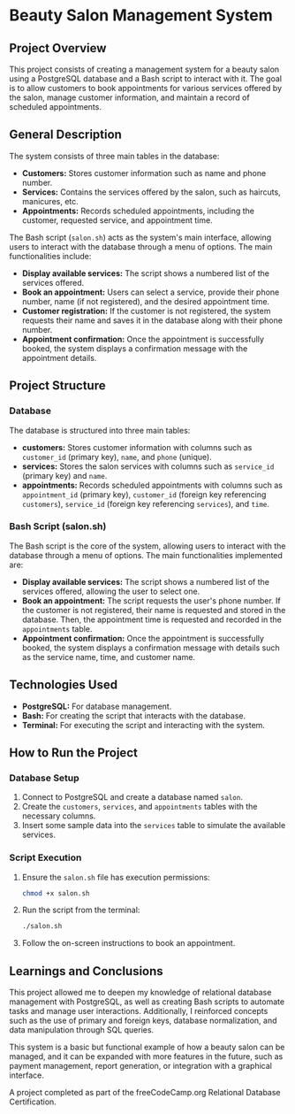 # Beauty Salon Management System

## Project Overview

This project consists of creating a management system for a beauty salon using a PostgreSQL database and a Bash script to interact with it. The goal is to allow customers to book appointments for various services offered by the salon, manage customer information, and maintain a record of scheduled appointments.

## General Description

The system consists of three main tables in the database:

- **Customers:** Stores customer information such as name and phone number.
- **Services:** Contains the services offered by the salon, such as haircuts, manicures, etc.
- **Appointments:** Records scheduled appointments, including the customer, requested service, and appointment time.

The Bash script (`salon.sh`) acts as the system's main interface, allowing users to interact with the database through a menu of options. The main functionalities include:

- **Display available services:** The script shows a numbered list of the services offered.
- **Book an appointment:** Users can select a service, provide their phone number, name (if not registered), and the desired appointment time.
- **Customer registration:** If the customer is not registered, the system requests their name and saves it in the database along with their phone number.
- **Appointment confirmation:** Once the appointment is successfully booked, the system displays a confirmation message with the appointment details.

## Project Structure

### Database

The database is structured into three main tables:

- **customers:** Stores customer information with columns such as `customer_id` (primary key), `name`, and `phone` (unique).
- **services:** Stores the salon services with columns such as `service_id` (primary key) and `name`.
- **appointments:** Records scheduled appointments with columns such as `appointment_id` (primary key), `customer_id` (foreign key referencing `customers`), `service_id` (foreign key referencing `services`), and `time`.

### Bash Script (salon.sh)

The Bash script is the core of the system, allowing users to interact with the database through a menu of options. The main functionalities implemented are:

- **Display available services:** The script shows a numbered list of the services offered, allowing the user to select one.
- **Book an appointment:** The script requests the user's phone number. If the customer is not registered, their name is requested and stored in the database. Then, the appointment time is requested and recorded in the `appointments` table.
- **Appointment confirmation:** Once the appointment is successfully booked, the system displays a confirmation message with details such as the service name, time, and customer name.

## Technologies Used

- **PostgreSQL:** For database management.
- **Bash:** For creating the script that interacts with the database.
- **Terminal:** For executing the script and interacting with the system.

## How to Run the Project

### Database Setup

1. Connect to PostgreSQL and create a database named `salon`.
2. Create the `customers`, `services`, and `appointments` tables with the necessary columns.
3. Insert some sample data into the `services` table to simulate the available services.

### Script Execution

1. Ensure the `salon.sh` file has execution permissions:
   ```bash
   chmod +x salon.sh
   ```
2. Run the script from the terminal:
   ```bash
   ./salon.sh
   ```
3. Follow the on-screen instructions to book an appointment.

## Learnings and Conclusions

This project allowed me to deepen my knowledge of relational database management with PostgreSQL, as well as creating Bash scripts to automate tasks and manage user interactions. Additionally, I reinforced concepts such as the use of primary and foreign keys, database normalization, and data manipulation through SQL queries.

This system is a basic but functional example of how a beauty salon can be managed, and it can be expanded with more features in the future, such as payment management, report generation, or integration with a graphical interface.

A project completed as part of the freeCodeCamp.org Relational Database Certification.


